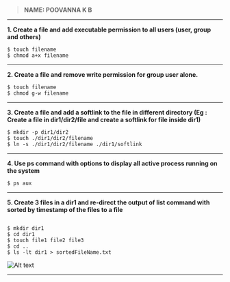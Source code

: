> **NAME: POOVANNA K B**

---


**1.  Create a file and add executable permission to all users (user, group and others)** 
```
$ touch filename
$ chmod a+x filename
```

---

**2. Create a file and remove write permission for group user alone.**
```
$ touch filename
$ chmod g-w filename
```
 
---

**3. Create a file and add a softlink to the file in different directory (Eg : Create a file in dir1/dir2/file and create a softlink for file inside dir1)**
```
$ mkdir -p dir1/dir2
$ touch ./dir1/dir2/filename
$ ln -s ./dir1/dir2/filename ./dir1/softlink
```

---

**4. Use ps command with options to display all active process running on the system**
```
$ ps aux
```

---

**5. Create 3 files in a dir1 and re-direct the output of list command with sorted by timestamp of the files to a file**
```

$ mkdir dir1
$ cd dir1
$ touch file1 file2 file3
$ cd ..
$ ls -lt dir1 > sortedFileName.txt
```

![Alt text](sortedFileNames.webp "Optional Title")

---






